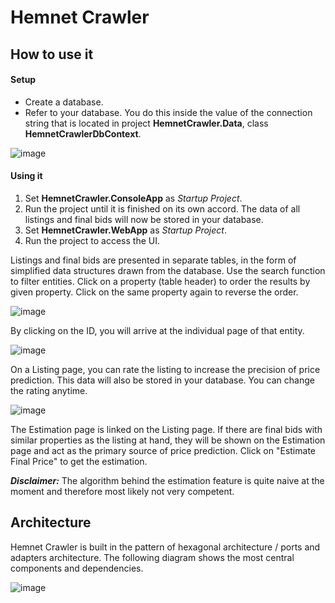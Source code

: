 # Hemnet Crawler

## How to use it

#### Setup
- Create a database.
- Refer to your database. You do this inside the value of the connection string that is located in project **HemnetCrawler.Data**, class **HemnetCrawlerDbContext**.

![image](https://user-images.githubusercontent.com/70913967/160587312-67cc75e8-7774-40ff-992c-fd7eaba1d3f2.png)

#### Using it
1. Set **HemnetCrawler.ConsoleApp** as *Startup Project*.
2. Run the project until it is finished on its own accord. The data of all listings and final bids will now be stored in your database.
3. Set **HemnetCrawler.WebApp** as *Startup Project*.
4. Run the project to access the UI.

Listings and final bids are presented in separate tables, in the form of simplified data structures drawn from the database.
Use the search function to filter entities. Click on a property (table header) to order the results by given property. Click on the same property again to reverse the order.

![image](https://user-images.githubusercontent.com/70913967/160587273-7f59af4b-a372-47fa-8f6e-33789ab67aef.png)


By clicking on the ID, you will arrive at the individual page of that entity.

![image](https://user-images.githubusercontent.com/70913967/160587241-c6664786-c603-4bbb-b57a-514a61808cf8.png)


On a Listing page, you can rate the listing to increase the precision of price prediction. This data will also be stored in your database. You can change the rating anytime.

![image](https://user-images.githubusercontent.com/70913967/160587150-99dd157e-6ce9-4b67-a7ed-625cee172913.png)


The Estimation page is linked on the Listing page. If there are final bids with similar properties as the listing at hand, they will be shown on the Estimation page and act as the primary source of price prediction.
Click on "Estimate Final Price" to get the estimation.

***Disclaimer:*** The algorithm behind the estimation feature is quite naive at the moment and therefore most likely not very competent. 

## Architecture

Hemnet Crawler is built in the pattern of hexagonal architecture / ports and adapters architecture.
The following diagram shows the most central components and dependencies.

![image](https://user-images.githubusercontent.com/70913967/160587075-1bc0f1d6-aa54-41c3-add8-5016a4d5cd3f.png)

